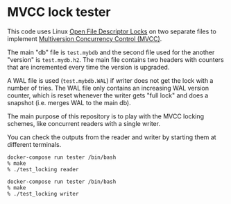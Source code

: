# MVCC lock tester

This code uses Linux [Open File Descriptor Locks](https://www.gnu.org/software/libc/manual/html_node/Open-File-Description-Locks.html) on two separate files to implement [Multiversion Concurrency Control (MVCC)](https://en.wikipedia.org/wiki/Multiversion_concurrency_control).

The main "db" file is `test.mybdb` and the second file used for the another "version" is `test.mydb.h2`. The main file contains two headers with counters that are incremented every time the version is upgraded.

A WAL file is used (`test.mybdb.WAL`) if writer does not get the lock with a number of tries. The WAL file only contains an increasing WAL version counter, which is reset whenever the writer gets "full lock" and does a snapshot (i.e. merges WAL to the main db).

The main purpose of this repository is to play with the MVCC locking schemes, like concurrent readers with a single writer.

You can check the outputs from the reader and writer by starting them at different terminals.

```shell
docker-compose run tester /bin/bash
% make
% ./test_locking reader
```

```shell
docker-compose run tester /bin/bash
% make
% ./test_locking writer
```
